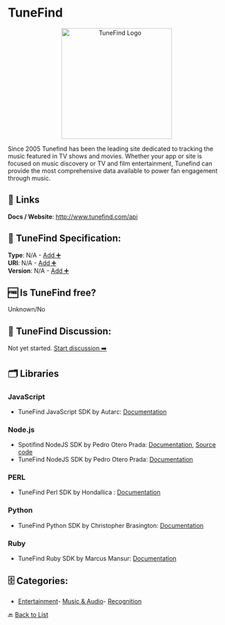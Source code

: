 # TuneFind
<p align="center">
    <img width="256" src="https://raw.githubusercontent.com/apis-list/apis-list/main/apis/tunefind/logo_256x256.png" alt="TuneFind Logo"/>
</p>
Since 2005 Tunefind has been the leading site dedicated to tracking the music featured in TV shows and movies. Whether your app or site is focused on music discovery or TV and film entertainment, Tunefind can provide the most comprehensive data available to power fan engagement through music.

##  🔗 Links
**Docs / Website**: http://www.tunefind.com/api

## 🧬 TuneFind Specification:
**Type**: N/A - [Add ➕](https://github.com/apis-list/apis-list/edit/main/apis/tunefind/tunefind.yaml)  
**URI**: N/A - [Add ➕](https://github.com/apis-list/apis-list/edit/main/apis/tunefind/tunefind.yaml)  
**Version**: N/A - [Add ➕](https://github.com/apis-list/apis-list/edit/main/apis/tunefind/tunefind.yaml)

## 🆓 Is TuneFind free?
 Unknown/No 

## 💬 TuneFind Discussion:
Not yet started. [Start discussion ➡️](https://github.com/apis-list/apis-list/discussions/new)

## 🗂️ Libraries
### JavaScript
- TuneFind JavaScript SDK by Autarc: [Documentation](https://github.com/Sonarvio/tunefind)
### Node.js
- Spotifind NodeJS SDK by Pedro Otero Prada: [Documentation](https://github.com/pedro-otero/spotifind), [Source code](https://www.npmjs.com/package/spotifind)
- TuneFind NodeJS SDK by Pedro Otero Prada: [Documentation](https://www.npmjs.com/package/tunefindjs)
### PERL
- TuneFind Perl SDK by Hondallica : [Documentation](https://github.com/hondallica/p5-WebService-TuneFind)
### Python
- TuneFind Python SDK by Christopher Brasington: [Documentation](https://github.com/chrisbrasington/tunefind-playlist-generator)
### Ruby
- TuneFind Ruby SDK by Marcus Mansur: [Documentation](https://github.com/louman/tunefind)


## 🗄️ Categories:
- [Entertainment](https://github.com/apis-list/apis-list#entertainment-)- [Music & Audio](https://github.com/apis-list/apis-list#music--audio-)- [Recognition](https://github.com/apis-list/apis-list#recognition-)

🔙  [Back to List](https://github.com/apis-list/apis-list)
